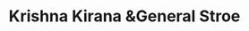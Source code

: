 ---
title: "Krishna Kirana &General Stroe"
url: /sagar-lahdara/krishna-kirana-undgeneral-stroe/
shop: Supermarkt
---